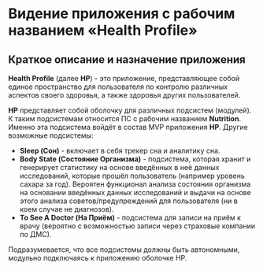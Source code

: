 # Видение приложения с рабочим названием «Health Profile»

## Краткое описание и назначение приложения
**Health Profile** (далее **HP**) - это приложение, представляющее собой единое пространство для пользователя по контролю различных аспектов своего здоровья, а также здоровья других пользователей.

**HP** представляет собой оболочку для различных подсистем (модулей). К таким подсистемам относится ПС с рабочим названием **Nutrition**. Именно эта подсистема войдёт в состав MVP приложения **HP**.
Другие возможные подсистемы:
*  **Sleep (Сон)** - включает в себя трекер сна и аналитику сна.
*  **Body State (Состояние Организма)** - подсистема, которая хранит и генерирует статистику на основе введённых в неё данных исследований, которые прошёл пользователь (например уровень сахара за год). Вероятен функционал анализа состояния организма на основании введённых данных исследований и выдачи на основе этого анализа советов/предупреждений для пользователя (ни в коем случае не диагнозов).
*  **To See A Doctor (На Приём)** - подсистема для записи на приём к врачу (вероятно с возможностью записи через страховые компании по ДМС).

Подразумевается, что все подсистемы должны быть автономными, модульно подключаясь к приложению оболочке HP.